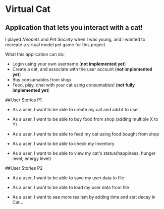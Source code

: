 # Virtual Cat

## Application that lets you interact with a cat!

I played *Neopets* and *Pet Society* when I was young, and I wanted to recreate a virtual model.pet game for this project.

What this application can do:
- Login using your own username (**not implemented yet**)
- Create a cat, and associate with the user account (**not implemented yet**)
- Buy consumables from shop
- Feed, play, chat with your cat using consumables! (**not fully implemented yet**)


##User Stories P1
- As a user, I want to be able to create my cat and add it to user 

- As a user, I want to be able to buy food from shop (adding multiple X to Y)

- As a user, I want to be able to feed my cat using food bought from shop

- As a user, I want to be able to check my Inventory

- As a user, I want to be able to view my cat's status(happiness, hunger level, energy level)

##User Stories P2
- As a user, I want to be able to save my user data to file 

- As a user, I want to be able to load my user data from file

- As a user, I want to see more realism by adding time and stat decay in Cat...




